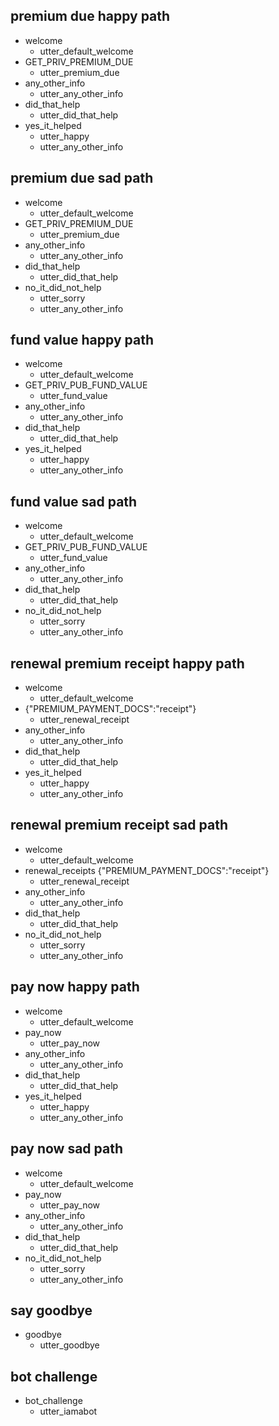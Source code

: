 ## premium due happy path

* welcome
  - utter_default_welcome
* GET_PRIV_PREMIUM_DUE
  - utter_premium_due
* any_other_info
  - utter_any_other_info
* did_that_help
  - utter_did_that_help
* yes_it_helped
  - utter_happy
  - utter_any_other_info

## premium due sad path

* welcome
  - utter_default_welcome
* GET_PRIV_PREMIUM_DUE
  - utter_premium_due
* any_other_info
  - utter_any_other_info
* did_that_help
  - utter_did_that_help
* no_it_did_not_help
  - utter_sorry
  - utter_any_other_info

## fund value happy path

* welcome
  - utter_default_welcome
* GET_PRIV_PUB_FUND_VALUE
  - utter_fund_value
* any_other_info
  - utter_any_other_info
* did_that_help
  - utter_did_that_help
* yes_it_helped
  - utter_happy
  - utter_any_other_info

## fund value sad path

* welcome
  - utter_default_welcome
* GET_PRIV_PUB_FUND_VALUE
  - utter_fund_value
* any_other_info
  - utter_any_other_info
* did_that_help
  - utter_did_that_help
* no_it_did_not_help
  - utter_sorry
  - utter_any_other_info

## renewal premium receipt happy path

* welcome
  - utter_default_welcome
* {"PREMIUM_PAYMENT_DOCS":"receipt"}
  - utter_renewal_receipt
* any_other_info
  - utter_any_other_info
* did_that_help
  - utter_did_that_help
* yes_it_helped
  - utter_happy
  - utter_any_other_info

## renewal premium receipt sad path

* welcome
  - utter_default_welcome
* renewal_receipts {"PREMIUM_PAYMENT_DOCS":"receipt"}
  - utter_renewal_receipt
* any_other_info
  - utter_any_other_info
* did_that_help
  - utter_did_that_help
* no_it_did_not_help
  - utter_sorry
  - utter_any_other_info

## pay now happy path

* welcome
  - utter_default_welcome
* pay_now
  - utter_pay_now
* any_other_info
  - utter_any_other_info
* did_that_help
  - utter_did_that_help
* yes_it_helped
  - utter_happy
  - utter_any_other_info

## pay now sad path

* welcome
  - utter_default_welcome
* pay_now
  - utter_pay_now
* any_other_info
  - utter_any_other_info
* did_that_help
  - utter_did_that_help
* no_it_did_not_help
  - utter_sorry
  - utter_any_other_info

## say goodbye

* goodbye
  - utter_goodbye

## bot challenge

* bot_challenge
  - utter_iamabot
